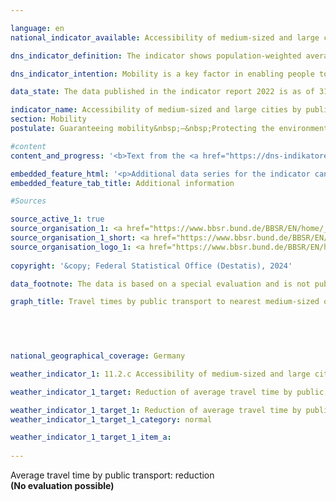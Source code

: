 ```yaml
---

language: en        
national_indicator_available: Accessibility of medium-sized and large cities by public transport        

dns_indicator_definition: The indicator shows population-weighted average travel times to the nearest medium-sized or large city by public transport.        

dns_indicator_intention: Mobility is a key factor in enabling people to participate in society. Accordingly, urban development and transport should be designed to provide good mobility services and suitable connections to medium-sized or major cities for the entire population. Therefore, the goal of the Federal Government is to shorten the average amount of time it takes people to travel to their nearest medium-sized or major city by public transport.        

data_state: The data published in the indicator report 2022 is as of 31 October 2022. The data shown on this platform is updated regularly, so that more current data may be available online than published in the <a href="https://dns-indikatoren.de/assets/Publikationen/Indikatorenberichte/2022.pdf">indicator report 2022</a>.        

indicator_name: Accessibility of medium-sized and large cities by public transport        
section: Mobility        
postulate: Guaranteeing mobility&nbsp;–&nbsp;Protecting the environment        

#content         
content_and_progress: '<b>Text from the <a href="https://dns-indikatoren.de/assets/Publikationen/Indikatorenberichte/2022.pdf">Indicator Report 2022&nbsp;</a></b><br><br>The indicator is computed by the Federal Institute for Research on Building, Urban Affairs and Spatial Development. Public means of transport are defined as transport services that anyone can use on payment of the relevant fees. Flexible forms of operation, such as on-call buses that operate on demand without fixed stopping points and timetables, are not taken into account.<br><br>Comparing the indicator values for 2012&nbsp;and 2020&nbsp;shows that the population-weighted average travel time to the nearest medium-sized or major city fell from 23.5&nbsp;to 20.6&nbsp;minutes during that period. This equates to a reduction of 12.3&nbsp;%.<br><br>However, the number of medium-sized and major cities grew from 1,010&nbsp;in 2012&nbsp;to 1,112&nbsp;in 2020. Much of this growth can be traced to the designation of additional urban centres as medium-sized cities in Bavaria. It is beyond the purview of this report to assess whether that change of status reflects an actual improvement in the provision available in those cities. Nonetheless, the increase in medium-sized and major cities notably helped reduce the average travel time required to reach one. If the average travel time for each reporting year is calculated on the basis of only those intermediate and major cities which existed in 2012, it is found to have decreased from 23.5&nbsp;minutes in 2012&nbsp;to 21.3&nbsp;minutes in 2020. This equates to a reduction in travel time of only 9.4&nbsp;% in relation to 2012.<br><br>The data for these calculations were taken from the timetables of Deutsche Bahn, various networks and numerous other transport providers. With the help of the timetable data, the travel times to the nearest intermediate or major city during peak morning traffic times were determined for about 260,000&nbsp;stops. This period is defined differently across the reporting years. Whereas connections with arrival times between 6&nbsp;<abbr title="Before noon (ante meridiem)" tabindex="0">a.m.</abbr> and 9&nbsp;<abbr title="Before noon (ante meridiem)" tabindex="0">a.m.</abbr> were taken into account in 2012, the figures for 2016&nbsp;and 2018&nbsp;refer to connections with arrival times between 8&nbsp;<abbr title="Before noon (ante meridiem)" tabindex="0">a.m.</abbr> and 12&nbsp;noon. For 2020, the arrival time was expanded to a period from 6&nbsp;<abbr title="Before noon (ante meridiem)" tabindex="0">a.m.</abbr> to 12&nbsp;noon.<br><br>Not least because not all local transport schedules had been fully incorporated into the database used, the values for the different reporting years cannot be compared without caveats. Moreover, the indicator provides information about the scheduled travel time to the next centre and does not account for delays or cancellations in its calculations. Therefore, the frequency of transport services to the nearest intermediate or major city is ignored, as is travel time to and from the stopping point. Furthermore, this indicator is based on timetable data&nbsp;–&nbsp;which means that delays or even cancellations are not taken into account.<br><br>The classification of an urban centre as a medium-size or large city is determined according to the availability of goods, services and infrastructure that are not available in the surrounding regional towns. These include, among other things, specialist medical practices, hospitals, cultural facilities as well as secondary schools and institutions of higher education. In each intermediate or large city, especially in large cities, only one location in the city centre was designated as the destination. The destination stops were selected within a radius of one kilometre around that destination point, and the quickest connection from each departure stop to that point was sought. A population-weighted average value of the travel time for Germany was then determined with the help of small-scale population data from the Federal Statistical Office.'        

embedded_feature_html: '<p>Additional data series for the indicator can be found <a href="https://dnsTestEnvironment.github.io/dns-indicators/public/AddInfos/en/11_2_c.pdf" target="_blank" >here</a>.</p><br><small>Note: You can display the PDF document directly in your browser or download the PDF document and open it with a PDF reader of your choice. We will be happy to advise you.</small>'
embedded_feature_tab_title: Additional information        

#Sources        

source_active_1: true
source_organisation_1: <a href="https://www.bbsr.bund.de/BBSR/EN/home/_node.html" target="_blank" onclick="return confirm_alert('the Federal Institute for Research on Building, Urban Affairs and Spatial Development', 'En')">Federal Institute for Research on Building, Urban Affairs and Spatial Development</a>
source_organisation_1_short: <a href="https://www.bbsr.bund.de/BBSR/EN/home/_node.html" target="_blank" onclick="return confirm_alert('the Federal Institute for Research on Building, Urban Affairs and Spatial Development', 'En')">Federal Institute for Research on Building, Urban Affairs and Spatial Development</a>
source_organisation_logo_1: <a href="https://www.bbsr.bund.de/BBSR/EN/home/_node.html" target="_blank" onclick="return confirm_alert('the Federal Institute for Research on Building, Urban Affairs and Spatial Development', 'En')"><img src="https://dnsTestEnvironment.github.io/dns-indicators/public/OrgImgEn/bbsr.png" alt="Federal Institute for Research on Building, Urban Affairs and Spatial Development" title=" Click here to visit the homepage of the organizationFederal Institute for Research on Building, Urban Affairs and Spatial Development" style="height:60px; width:148px; border:transparent"/></a>
        
copyright: '&copy; Federal Statistical Office (Destatis), 2024'        

data_footnote: The data is based on a special evaluation and is not publicly available.        

graph_title: Travel times by public transport to nearest medium-sized or large city        

        

                

national_geographical_coverage: Germany        

weather_indicator_1: 11.2.c Accessibility of medium-sized and large cities by public transport

weather_indicator_1_target: Reduction of average travel time by public transport

weather_indicator_1_target_1: Reduction of average travel time by public transport
weather_indicator_1_target_1_category: normal

weather_indicator_1_target_1_item_a:        
        
---
```



<div>
  <div class="my-header">
    <label class="default">Average travel time by public transport: reduction
    </label>
  </div>
</div>
<div class="my-header-note">
  <label class="default"><b>(No evaluation possible)
  </b></label>
</div>